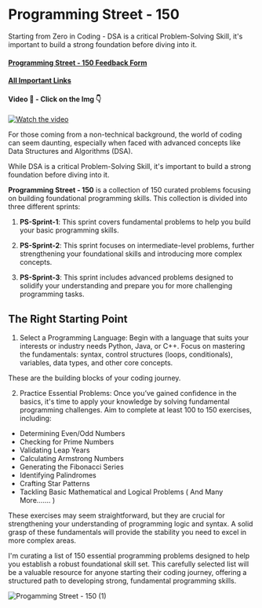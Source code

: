 # Programming Street - 150
Starting from Zero in Coding - DSA is a critical Problem-Solving Skill, it's important to build a strong foundation before diving into it.

#### [Programming Street - 150 Feedback Form](https://forms.gle/aHqtQLzw7C7tscgXA)
#### [All Important Links](https://linktr.ee/linkszone)

#### Video 🎥 - Click on the Img 👇
[![Watch the video](https://github.com/user-attachments/assets/77812dca-b9ac-4598-8831-c253789e5781)](https://www.youtube.com/watch?v=f-CTHI3xl74)

For those coming from a non-technical background, the world of coding can seem daunting, especially when faced with advanced concepts like Data Structures and Algorithms (DSA). 

While DSA is a critical Problem-Solving Skill, it's important to build a strong foundation before diving into it.

**Programming Street - 150** is a collection of 150 curated problems focusing on building foundational programming skills. This collection is divided into three different sprints:

1. **PS-Sprint-1**: This sprint covers fundamental problems to help you build your basic programming skills.

2. **PS-Sprint-2**: This sprint focuses on intermediate-level problems, further strengthening your foundational skills and introducing more complex concepts.

3. **PS-Sprint-3**: This sprint includes advanced problems designed to solidify your understanding and prepare you for more challenging programming tasks.

## The Right Starting Point

1. Select a Programming Language: Begin with a language that suits your interests or industry needs Python, Java, or C++. Focus on mastering the fundamentals: syntax, control structures (loops, conditionals), variables, data types, and other core concepts. 

These are the building blocks of your coding journey.

2. Practice Essential Problems: Once you’ve gained confidence in the basics, it's time to apply your knowledge by solving fundamental programming challenges. Aim to complete at least 100 to 150 exercises, including:
 - Determining Even/Odd Numbers
 - Checking for Prime Numbers
 - Validating Leap Years
 - Calculating Armstrong Numbers
 - Generating the Fibonacci Series
 - Identifying Palindromes
 - Crafting Star Patterns
 - Tackling Basic Mathematical and Logical Problems ( And Many More....... )

These exercises may seem straightforward, but they are crucial for strengthening your understanding of programming logic and syntax. A solid grasp of these fundamentals will provide the stability you need to excel in more complex areas.

I'm curating a list of 150 essential programming problems designed to help you establish a robust foundational skill set. This carefully selected list will be a valuable resource for anyone starting their coding journey, offering a structured path to developing strong, fundamental programming skills.

![Progamming Street - 150 (1)](https://github.com/user-attachments/assets/5770ae88-fd83-4c86-8588-6aa00ab20e6a)


